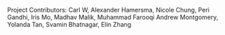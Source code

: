 Project Contributors: Carl W, Alexander Hamersma, Nicole Chung, Peri Gandhi, Iris Mo, Madhav Malik, Muhammad Farooqi
Andrew Montgomery, Yolanda Tan, Svamin Bhatnagar, Elin Zhang

